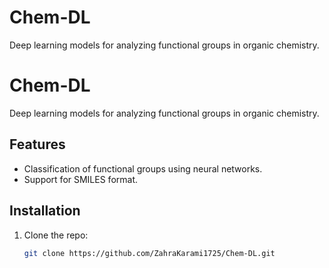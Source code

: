 # Chem-DL
Deep learning models for analyzing functional groups in organic chemistry.
# Chem-DL
Deep learning models for analyzing functional groups in organic chemistry.

## Features
- Classification of functional groups using neural networks.
- Support for SMILES format.

## Installation
1. Clone the repo:
   ```bash
   git clone https://github.com/ZahraKarami1725/Chem-DL.git 
